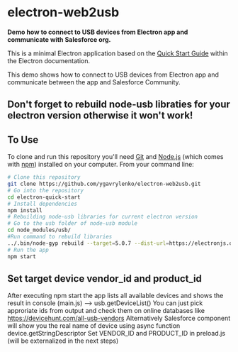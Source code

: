 # electron-web2usb

**Demo how to connect to USB devices from Electron app and communicate with Salesforce org.**

This is a minimal Electron application based on the [Quick Start Guide](https://electronjs.org/docs/tutorial/quick-start) within the Electron documentation.

This demo shows how to connect to USB devices from Electron app and communicate between the app and Salesforce Community.

## Don't forget to rebuild node-usb libraties for your electron version otherwise it won't work!

## To Use

To clone and run this repository you'll need [Git](https://git-scm.com) and [Node.js](https://nodejs.org/en/download/) (which comes with [npm](http://npmjs.com)) installed on your computer. From your command line:

```bash
# Clone this repository
git clone https://github.com/ygavrylenko/electron-web2usb.git
# Go into the repository
cd electron-quick-start
# Install dependencies
npm install
# Rebuilding node-usb libraries for current electron version
# Go to the usb folder of node-usb module
cd node_modules/usb/
#Run command to rebuild libraries
../.bin/node-gyp rebuild --target=5.0.7 --dist-url=https://electronjs.org/headers;
# Run the app
npm start
```
## Set target device vendor_id and product_id
After executing npm start the app lists all available devices and shows the result in console (main.js) --> usb.getDeviceList()
You can just pick approriate ids from output and check them on online databases like https://devicehunt.com/all-usb-vendors
Alternatively Salesforce component will show you the real name of device using async function device.getStringDescriptor
Set VENDOR_ID and PRODUCT_ID in preload.js (will be externalized in the next steps)

